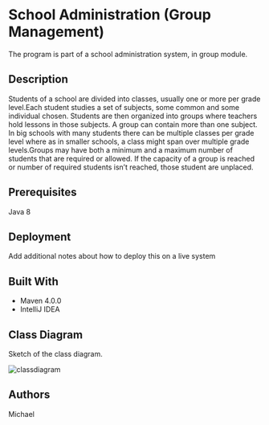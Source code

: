 # School Administration (Group Management)

The program is part of a school administration system, in group module. 

## Description

Students of a school are divided into classes, usually one or more per grade level.Each student studies a set of subjects, some common and some individual chosen. Students are then organized into groups where teachers hold lessons in those subjects. A group can contain more than one subject. In big schools with many students there can be multiple classes per grade level where as in smaller schools, a class might span over multiple grade levels.Groups may have both a minimum and a maximum number of students that are required or allowed. If the capacity of a group is reached or number of required students isn’t reached, those student are unplaced. 

## Prerequisites

Java 8 

## Deployment

Add additional notes about how to deploy this on a live system

## Built With

* Maven 4.0.0 
* IntelliJ IDEA

## Class Diagram

Sketch of the class diagram.

![classdiagram](https://cloud.githubusercontent.com/assets/16080581/18412714/338d7f42-7796-11e6-9d5c-8cbc9a48f965.png)

## Authors

Michael 
